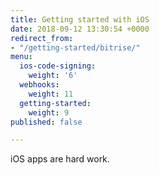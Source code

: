 ```yaml
---
title: Getting started with iOS
date: 2018-09-12 13:30:54 +0000
redirect_from:
- "/getting-started/bitrise/"
menu:
  ios-code-signing:
    weight: '6'
  webhooks:
    weight: 11
  getting-started:
    weight: 9
published: false

---
```

iOS apps are hard work.
